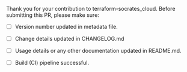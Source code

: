 Thank you for your contribution to terraform-socrates_cloud.
Before submitting this PR, please make sure:

- [ ] Version number updated in metadata file.
- [ ] Change details updated in CHANGELOG.md
- [ ] Usage details or any other documentation updated in README.md.
- [ ] Build (CI) pipeline successful.

